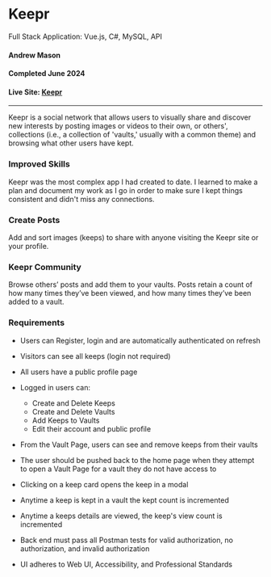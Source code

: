 # Keepr
Full Stack Application: Vue.js, C#, MySQL, API

#### Andrew Mason
#### Completed June 2024
#### Live Site: [Keepr](https://keepr_csharp.andrewmason.dev/)

***

Keepr is a social network that allows users to visually share and discover new interests by posting images or videos to their own, or others', collections (i.e., a collection of 'vaults,' usually with a common theme) and browsing what other users have kept.

### Improved Skills
Keepr was the most complex app I had created to date. I learned to make a plan and document my work as I go in order to make sure I kept things consistent and didn't miss any connections.

### Create Posts
Add and sort images (keeps) to share with anyone visiting the Keepr site or your profile.

### Keepr Community
Browse others’ posts and add them to your vaults. Posts retain a count of how many times they’ve been viewed, and how many times they’ve been added to a vault.

### Requirements
- Users can Register, login and are automatically authenticated on refresh

- Visitors can see all keeps (login not required)

- All users have a public profile page

- Logged in users can:
  - Create and Delete Keeps
  - Create and Delete Vaults
  - Add Keeps to Vaults
  - Edit their account and public profile

- From the Vault Page, users can see and remove keeps from their vaults

- The user should be pushed back to the home page when they attempt to open a Vault Page for a vault they do not have access to

- Clicking on a keep card opens the keep in a modal
- Anytime a keep is kept in a vault the kept count is incremented
- Anytime a keeps details are viewed, the keep's view count is incremented

- Back end must pass all Postman tests for valid authorization, no authorization, and invalid authorization

- UI adheres to Web UI, Accessibility, and Professional Standards

